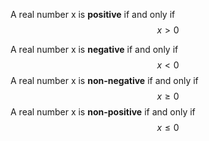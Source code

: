 A real number x is **positive** if and only if 
$$x > 0 $$

A real number x is **negative** if and only if $$x < 0$$ A real number x is **non-negative** if and only if $$x ≥ 0$$
A real number x is **non-positive** if and only if $$x ≤ 0$$